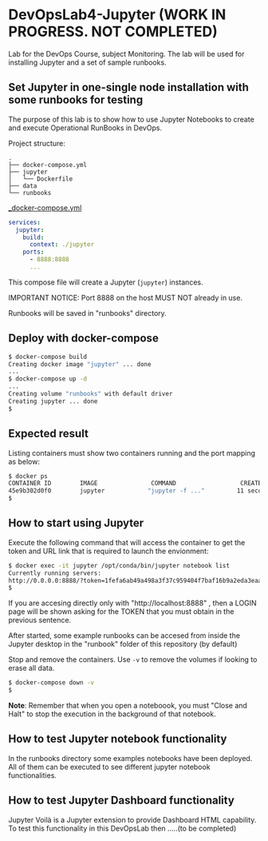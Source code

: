 # DevOpsLab4-Jupyter (WORK IN PROGRESS. NOT COMPLETED)
Lab for the DevOps Course, subject Monitoring. The lab will be used for installing Jupyter and a set of sample runbooks.

## Set Jupyter in one-single node installation with some runbooks for testing

The purpose of this lab is to show how to use Jupyter Notebooks to create 
and execute Operational RunBooks in DevOps.

Project structure:

```ascii
.
├── docker-compose.yml
├── jupyter
│   └── Dockerfile
├── data
└── runbooks
```

[_docker-compose.yml](docker-compose.yml)

```yaml
services:
  jupyter:
    build: 
      context: ./jupyter
    ports:
      - 8888:8888
      ...
```

This compose file will create a Jupyter (`jupyter`) instances.

IMPORTANT NOTICE: Port 8888 on the host MUST NOT already in use.

Runbooks will be saved in "runbooks" directory.

## Deploy with docker-compose

```bash
$ docker-compose build
Creating docker image "jupyter" ... done
...
$ docker-compose up -d
...
Creating volume "runbooks" with default driver
Creating jupyter ... done
$
```

## Expected result

Listing containers must show two containers running and the port mapping as below:

```bash
$ docker ps
CONTAINER ID        IMAGE               COMMAND                  CREATED             STATUS              PORTS                    NAMES
45e9b302d0f0        jupyter            "jupyter -f ..."         11 seconds ago       Up 10 seconds       0.0.0.0:8888->8888/tcp   jupyter
$
```

## How to start using Jupyter

Execute the following command that will access the container to get the token and URL link that is required to launch the envionment:

```bash
$ docker exec -it jupyter /opt/conda/bin/jupyter notebook list
Currently running servers:
http://0.0.0.0:8888/?token=1fefa6ab49a498a3f37c959404f7baf16b9a2eda3eaa6d72 :: /runbooks
$
```

If you are accesing directly only with "http://localhost:8888" , then a LOGIN page will be shown asking for the TOKEN that you must obtain in the previous sentence.

After started, some example runbooks can be accesed from inside the Jupyter desktop in the "runbook" folder of this repository (by default)

Stop and remove the containers. Use `-v` to remove the volumes if looking to erase all data.

```bash
$ docker-compose down -v
$
```

**Note**: Remember that when you open a noteboook, you must "Close and Halt" to stop the execution in the background of that notebook.

## How to test Jupyter notebook functionality

In the runbooks directory some examples notebooks have been deployed. All of them can be executed to see different jupyter notebook functionalities.

## How to test Jupyter Dashboard functionality

Jupyter Voilà is a Jupyter extension to provide Dashboard HTML capability. To test this functionality in this DevOpsLab then .....(to be completed)